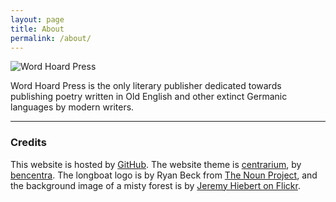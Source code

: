 ```yaml
---
layout: page
title: About
permalink: /about/
---
```


<img src="{{ site.baseurl }}assets/twitter_360.png" title="Word Hoard Press" class="profile">

Word Hoard Press is the only literary publisher dedicated towards publishing poetry written in Old English and other extinct Germanic languages by modern writers. 



<hr />

### Credits

This website is hosted by [GitHub](https://github.com). The website theme is [centrarium](https://github.com/bencentra/centrarium), by [bencentra](http://bencentra.com). The longboat logo is by Ryan Beck from <a href='http://thenounproject.com'>The Noun Project</a>, and the background image of a misty forest is by [Jeremy Hiebert on Flickr](https://www.flickr.com/photos/jeremyhiebert/8139594990).
